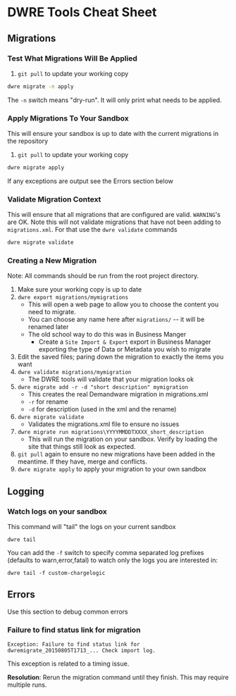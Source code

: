 # DWRE Tools Cheat Sheet

## Migrations

### Test What Migrations Will Be Applied

1. `git pull` to update your working copy

```sh
dwre migrate -n apply
```

The `-n` switch means "dry-run". It will only print what needs to be applied.


### Apply Migrations To Your Sandbox

This will ensure your sandbox is up to date with the current migrations in the repository

1. `git pull` to update your working copy

```sh
dwre migrate apply
```

If any exceptions are output see the Errors section below

### Validate Migration Context

This will ensure that all migrations that are configured are valid. `WARNING`'s are OK. Note this will not validate migrations that have not been adding to `migrations.xml`. For that use the `dwre validate` commands

```sh
dwre migrate validate
```

### Creating a New Migration

Note: All commands should be run from the root project directory.

1. Make sure your working copy is up to date
1. `dwre export migrations/mymigrations`
    * This will open a web page to allow you to choose the content you need to migrate.
    * You can choose any name here after `migrations/` -- it will be renamed later
    * The old school way to do this was in Business Manger
        * Create a `Site Import & Export` export in Business Manager exporting the type of Data or Metadata you wish to migrate
1. Edit the saved files; paring down the migration to exactly the items you want
1. `dwre validate migrations/mymigration`
    * The DWRE tools will validate that your migration looks ok
1. `dwre migrate add -r -d "short description" mymigration`
    * This creates the real Demandware migration in migrations.xml
    * `-r` for rename
    * `-d` for description (used in the xml and the rename)
1. `dwre migrate validate`
    * Validates the migrations.xml file to ensure no issues
1. `dwre migrate run migrations\YYYYMMDDTXXXX_short_description`
    * This will run the migration on your sandbox. Verify by loading the site that things still look as expected.
1. `git pull` again to ensure no new migrations have been added in the meantime. If they have, merge and conflicts.
1. `dwre migrate apply` to apply your migration to your own sandbox


## Logging

### Watch logs on your sandbox

This command will "tail" the logs on your current sandbox

```
dwre tail
```

You can add the `-f` switch to specify comma separated log prefixes (defaults to warn,error,fatal) to watch only the logs you are interested in:

```
dwre tail -f custom-chargelogic
```

## Errors

Use this section to debug common errors

### Failure to find status link for migration

```
Exception: Failure to find status link for dwremigrate_20150805T1713_... Check import log.
```

This exception is related to a timing issue.

**Resolution**: Rerun the migration command until they finish. This may require multiple runs.

